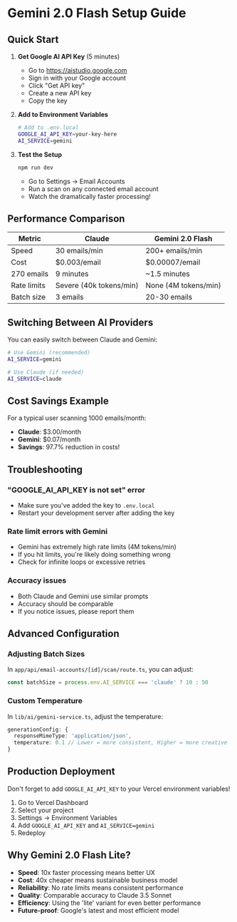 # Gemini 2.0 Flash Setup Guide

## Quick Start

1. **Get Google AI API Key** (5 minutes)
   - Go to https://aistudio.google.com
   - Sign in with your Google account
   - Click "Get API key" 
   - Create a new API key
   - Copy the key

2. **Add to Environment Variables**
   ```bash
   # Add to .env.local
   GOOGLE_AI_API_KEY=your-key-here
   AI_SERVICE=gemini
   ```

3. **Test the Setup**
   ```bash
   npm run dev
   ```
   - Go to Settings → Email Accounts
   - Run a scan on any connected email account
   - Watch the dramatically faster processing!

## Performance Comparison

| Metric | Claude | Gemini 2.0 Flash |
|--------|--------|------------------|
| Speed | 30 emails/min | 200+ emails/min |
| Cost | $0.003/email | $0.00007/email |
| 270 emails | 9 minutes | ~1.5 minutes |
| Rate limits | Severe (40k tokens/min) | None (4M tokens/min) |
| Batch size | 3 emails | 20-30 emails |

## Switching Between AI Providers

You can easily switch between Claude and Gemini:

```bash
# Use Gemini (recommended)
AI_SERVICE=gemini

# Use Claude (if needed)
AI_SERVICE=claude
```

## Cost Savings Example

For a typical user scanning 1000 emails/month:
- **Claude**: $3.00/month
- **Gemini**: $0.07/month
- **Savings**: 97.7% reduction in costs!

## Troubleshooting

### "GOOGLE_AI_API_KEY is not set" error
- Make sure you've added the key to `.env.local`
- Restart your development server after adding the key

### Rate limit errors with Gemini
- Gemini has extremely high rate limits (4M tokens/min)
- If you hit limits, you're likely doing something wrong
- Check for infinite loops or excessive retries

### Accuracy issues
- Both Claude and Gemini use similar prompts
- Accuracy should be comparable
- If you notice issues, please report them

## Advanced Configuration

### Adjusting Batch Sizes
In `app/api/email-accounts/[id]/scan/route.ts`, you can adjust:
```typescript
const batchSize = process.env.AI_SERVICE === 'claude' ? 10 : 50
```

### Custom Temperature
In `lib/ai/gemini-service.ts`, adjust the temperature:
```typescript
generationConfig: {
  responseMimeType: 'application/json',
  temperature: 0.1 // Lower = more consistent, Higher = more creative
}
```

## Production Deployment

Don't forget to add `GOOGLE_AI_API_KEY` to your Vercel environment variables!

1. Go to Vercel Dashboard
2. Select your project
3. Settings → Environment Variables
4. Add `GOOGLE_AI_API_KEY` and `AI_SERVICE=gemini`
5. Redeploy

## Why Gemini 2.0 Flash Lite?

- **Speed**: 10x faster processing means better UX
- **Cost**: 40x cheaper means sustainable business model
- **Reliability**: No rate limits means consistent performance
- **Quality**: Comparable accuracy to Claude 3.5 Sonnet
- **Efficiency**: Using the 'lite' variant for even better performance
- **Future-proof**: Google's latest and most efficient model